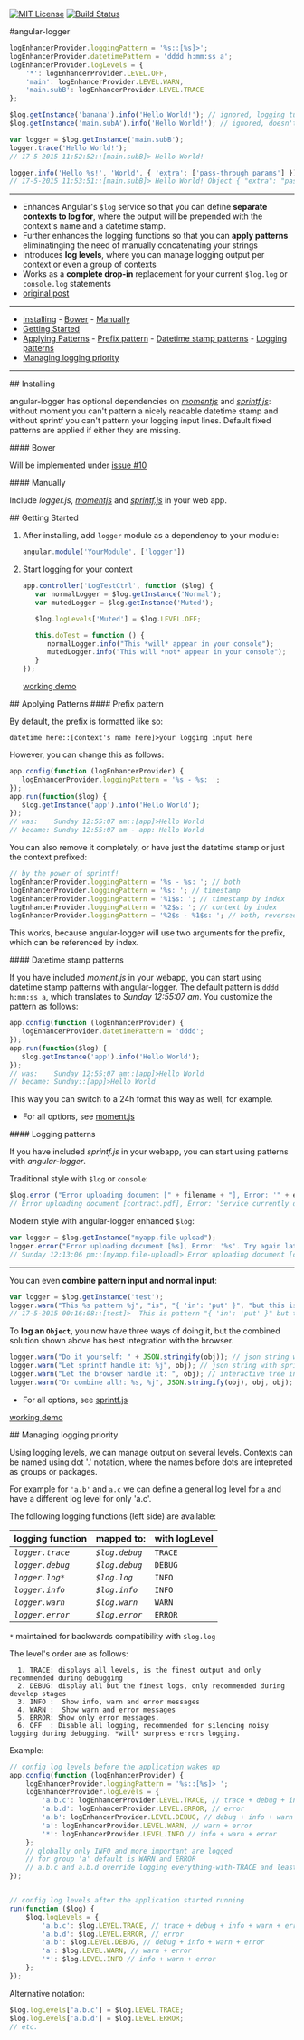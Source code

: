 [![MIT License][license-image]][license-url] [![Build Status][travis-image]][travis-url]

#angular-logger

```javascript
logEnhancerProvider.loggingPattern = '%s::[%s]>';
logEnhancerProvider.datetimePattern = 'dddd h:mm:ss a';
logEnhancerProvider.logLevels = {
	'*': logEnhancerProvider.LEVEL.OFF,
	'main': logEnhancerProvider.LEVEL.WARN,
	'main.subB': logEnhancerProvider.LEVEL.TRACE
};

$log.getInstance('banana').info('Hello World!'); // ignored, logging turned off for '*'
$log.getInstance('main.subA').info('Hello World!'); // ignored, doesn't pass logging threshold of 'main'

var logger = $log.getInstance('main.subB');
logger.trace('Hello World!'); 
// 17-5-2015 11:52:52::[main.subB]> Hello World!

logger.info('Hello %s!', 'World', { 'extra': ['pass-through params'] }); 
// 17-5-2015 11:53:51::[main.subB]> Hello World! Object { "extra": "pass-through params"}
```

---

* Enhances Angular's `$log` service so that you can define **separate contexts to log for**, where the output will be prepended with the context's name and a datetime stamp.
* Further enhances the logging functions so that you can **apply patterns** eliminatinging the need of manually concatenating your strings
* Introduces **log levels**, where you can manage logging output per context or even a group of contexts
* Works as a **complete drop-in** replacement for your current `$log.log` or `console.log` statements
* [original post](http://blog.projectnibble.org/2013/12/23/enhance-logging-in-angularjs-the-simple-way/)

---

- [Installing](#installing)
		- [Bower](#bower)
		- [Manually](#manually)
- [Getting Started](#getting-started)
- [Applying Patterns](#applying-patterns)
		- [Prefix pattern](#prefix-pattern)
		- [Datetime stamp patterns](#datetime-stamp-patterns)
		- [Logging patterns](#logging-patterns)
- [Managing logging priority](#managing-logging-priority)

---

<a name='installing'/>
## Installing

angular-logger has optional dependencies on _[momentjs](https://github.com/moment/moment)_ and _[sprintf.js](https://github.com/alexei/sprintf.js)_: without moment you can't pattern a nicely readable datetime stamp and without sprintf you can't pattern your logging input lines. Default fixed patterns are applied if either they are missing.

<a name='bower'/>
#### Bower

Will be implemented under [issue #10](https://github.com/pdorgambide/angular-logger/issues/10)

<a name='manually'/>
#### Manually

Include _logger.js_, _[momentjs](https://github.com/moment/moment)_ and _[sprintf.js](https://github.com/alexei/sprintf.js)_ in your web app.

<a name='getting-started'/>
## Getting Started

1. After installing, add `logger` module as a dependency to your module:

   ```javascript
   angular.module('YourModule', ['logger'])
   ```
2. Start logging for your context

   ```javascript
   app.controller('LogTestCtrl', function ($log) {
      var normalLogger = $log.getInstance('Normal');
      var mutedLogger = $log.getInstance('Muted');
   
      $log.logLevels['Muted'] = $log.LEVEL.OFF;
   
      this.doTest = function () {
         normalLogger.info("This *will* appear in your console");
         mutedLogger.info("This will *not* appear in your console");
      }
   });
   ```
   [working demo](http://jsfiddle.net/plantface/d7qkaumr/)

<a name='applying-patterns'/>
## Applying Patterns
<a name='prefix-pattern'/>
#### Prefix pattern

By default, the prefix is formatted like so:

`datetime here::[context's name here]>your logging input here`

However, you can change this as follows:

```javascript
app.config(function (logEnhancerProvider) {
   logEnhancerProvider.loggingPattern = '%s - %s: ';
});
app.run(function($log) {
   $log.getInstance('app').info('Hello World');
});
// was:    Sunday 12:55:07 am::[app]>Hello World
// became: Sunday 12:55:07 am - app: Hello World
```

You can also remove it completely, or have just the datetime stamp or just the context prefixed:

```javascript
// by the power of sprintf!
logEnhancerProvider.loggingPattern = '%s - %s: '; // both
logEnhancerProvider.loggingPattern = '%s: '; // timestamp
logEnhancerProvider.loggingPattern = '%1$s: '; // timestamp by index
logEnhancerProvider.loggingPattern = '%2$s: '; // context by index
logEnhancerProvider.loggingPattern = '%2$s - %1$s: '; // both, reversed
```

This works, because angular-logger will use two arguments for the prefix, which can be referenced by index.

<a name='datetime-stamp-patterns'/>
#### Datetime stamp patterns

If you have included _moment.js_ in your webapp, you can start using datetime stamp patterns with angular-logger. The default pattern is `dddd h:mm:ss a`, which translates to _Sunday 12:55:07 am_. You customize the pattern as follows:

```javascript
app.config(function (logEnhancerProvider) {
   logEnhancerProvider.datetimePattern = 'dddd';
});
app.run(function($log) {
   $log.getInstance('app').info('Hello World');
});
// was:    Sunday 12:55:07 am::[app]>Hello World
// became: Sunday::[app]>Hello World
```

This way you can switch to a 24h format this way as well, for example.

 * For all options, see [moment.js](http://momentjs.com/docs/#/displaying/)

<a name='logging-patterns'/>
#### Logging patterns

If you have included _sprintf.js_ in your webapp, you can start using patterns with _angular-logger_.

Traditional style with `$log` or `console`:
```javascript
$log.error ("Error uploading document [" + filename + "], Error: '" + err.message + "'. Try again later.")
// Error uploading document [contract.pdf], Error: 'Service currently down'. Try again later. "{ ... }"
```

Modern style with angular-logger enhanced `$log`:
 ```javascript
var logger = $log.getInstance("myapp.file-upload");
logger.error("Error uploading document [%s], Error: '%s'. Try again later.", filename, err.message)
// Sunday 12:13:06 pm::[myapp.file-upload]> Error uploading document [contract.pdf], Error: 'Service currently down'. Try again later.
 ```

---

You can even **combine pattern input and normal input**:
 ```javascript
var logger = $log.getInstance('test');
logger.warn("This %s pattern %j", "is", "{ 'in': 'put' }", "but this is not!", ['this', 'is', ['handled'], 'by the browser'], { 'including': 'syntax highlighting', 'and': 'console interaction' });
// 17-5-2015 00:16:08::[test]>  This is pattern "{ 'in': 'put' }" but this is not! ["this", "is handled", "by the browser"] Object {including: "syntax highlighting", and: "console interaction"}
 ```
 
To **log an `Object`**, you now have three ways of doing it, but the combined solution shown above has best integration with the browser.
 ```javascript
logger.warn("Do it yourself: " + JSON.stringify(obj)); // json string with stringify's limitations
logger.warn("Let sprintf handle it: %j", obj); // json string with sprintf's limitations
logger.warn("Let the browser handle it: ", obj); // interactive tree in the browser with syntax highlighting
logger.warn("Or combine all!: %s, %j", JSON.stringify(obj), obj, obj);
 ```

 * For all options, see [sprintf.js](https://github.com/alexei/sprintf.js)

[working demo](https://jsfiddle.net/plantface/qkobLe0m/)

<a name='managing-logging-priority'/>
## Managing logging priority

Using logging levels, we can manage output on several levels. Contexts can be named using dot '.' notation, where the names before dots are intepreted as groups or packages.

For example for `'a.b'` and `a.c` we can define a general log level for `a` and have a different log level for only 'a.c'.

The following logging functions (left side) are available:

logging function  | mapped to: | with logLevel
----------------- | --------------- | --------------
_`logger.trace`_  | _`$log.debug`_       | `TRACE`
_`logger.debug`_  | _`$log.debug`_       | `DEBUG`
_`logger.log*`_   | _`$log.log`_        | `INFO`
_`logger.info`_   | _`$log.info`_        | `INFO`
_`logger.warn`_   | _`$log.warn`_        | `WARN`
_`logger.error`_  | _`$log.error`_       | `ERROR`
`*` maintained for backwards compatibility with `$log.log`

The level's order are as follows:
```
  1. TRACE: displays all levels, is the finest output and only recommended during debugging
  2. DEBUG: display all but the finest logs, only recommended during develop stages
  3. INFO :  Show info, warn and error messages
  4. WARN :  Show warn and error messages
  5. ERROR: Show only error messages.
  6. OFF  : Disable all logging, recommended for silencing noisy logging during debugging. *will* surpress errors logging.
```
Example:

```javascript
// config log levels before the application wakes up
app.config(function (logEnhancerProvider) {
    logEnhancerProvider.loggingPattern = '%s::[%s]> ';
    logEnhancerProvider.logLevels = {
        'a.b.c': logEnhancerProvider.LEVEL.TRACE, // trace + debug + info + warn + error
        'a.b.d': logEnhancerProvider.LEVEL.ERROR, // error
        'a.b': logEnhancerProvider.LEVEL.DEBUG, // debug + info + warn + error
        'a': logEnhancerProvider.LEVEL.WARN, // warn + error
        '*': logEnhancerProvider.LEVEL.INFO // info + warn + error
    };
    // globally only INFO and more important are logged
    // for group 'a' default is WARN and ERROR
    // a.b.c and a.b.d override logging everything-with-TRACE and least-with-ERROR respectively
});


// config log levels after the application started running
run(function ($log) {
    $log.logLevels = {
        'a.b.c': $log.LEVEL.TRACE, // trace + debug + info + warn + error
        'a.b.d': $log.LEVEL.ERROR, // error
        'a.b': $log.LEVEL.DEBUG, // debug + info + warn + error
        'a': $log.LEVEL.WARN, // warn + error
        '*': $log.LEVEL.INFO // info + warn + error
    };
});
```

Alternative notation:

```javascript
$log.logLevels['a.b.c'] = $log.LEVEL.TRACE;
$log.logLevels['a.b.d'] = $log.LEVEL.ERROR;
// etc.
```

[license-image]: http://img.shields.io/badge/license-MIT-blue.svg?style=flat
[license-url]: LICENSE

[travis-url]: http://travis-ci.org/pdorgambide/angular-logger
[travis-image]: https://img.shields.io/travis/pdorgambide/angular-logger.svg?style=flat
